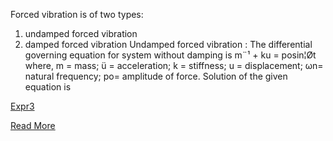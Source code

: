 Forced vibration is of two types:
1. undamped forced vibration
2. damped forced vibration
Undamped forced vibration : The differential governing equation for system without damping is m¨¹ + ku = posin¦Øt
where, m = mass; ü = acceleration; k = stiffness; u = displacement; ωn= natural frequency; po= amplitude of force.
Solution of the given equation is

[Expr3](images/Expr3.png)


[Read More](doc/3.Theory.pdf)
